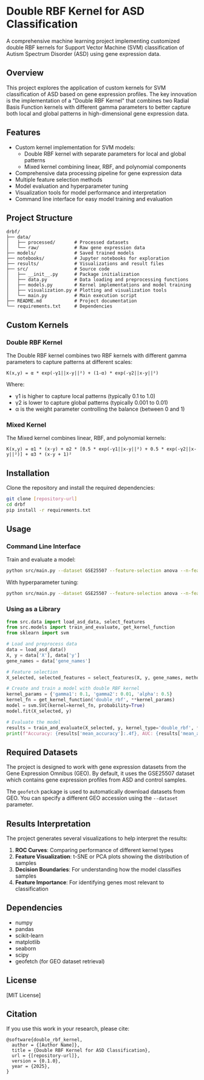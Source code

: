 # Double RBF Kernel for ASD Classification

A comprehensive machine learning project implementing customized double RBF kernels for Support Vector Machine (SVM) classification of Autism Spectrum Disorder (ASD) using gene expression data.

## Overview

This project explores the application of custom kernels for SVM classification of ASD based on gene expression profiles. The key innovation is the implementation of a "Double RBF Kernel" that combines two Radial Basis Function kernels with different gamma parameters to better capture both local and global patterns in high-dimensional gene expression data.

## Features

- Custom kernel implementation for SVM models:
  - Double RBF kernel with separate parameters for local and global patterns
  - Mixed kernel combining linear, RBF, and polynomial components
- Comprehensive data processing pipeline for gene expression data
- Multiple feature selection methods
- Model evaluation and hyperparameter tuning
- Visualization tools for model performance and interpretation
- Command line interface for easy model training and evaluation

## Project Structure

```
drbf/
├── data/
│   ├── processed/       # Processed datasets
│   └── raw/             # Raw gene expression data
├── models/              # Saved trained models
├── notebooks/           # Jupyter notebooks for exploration
├── results/             # Visualizations and result files
├── src/                 # Source code
│   ├── __init__.py      # Package initialization
│   ├── data.py          # Data loading and preprocessing functions
│   ├── models.py        # Kernel implementations and model training
│   ├── visualization.py # Plotting and visualization tools
│   └── main.py          # Main execution script
├── README.md            # Project documentation
└── requirements.txt     # Dependencies
```

## Custom Kernels

### Double RBF Kernel

The Double RBF kernel combines two RBF kernels with different gamma parameters to capture patterns at different scales:

```
K(x,y) = α * exp(-γ1||x-y||²) + (1-α) * exp(-γ2||x-y||²)
```

Where:
- γ1 is higher to capture local patterns (typically 0.1 to 1.0)
- γ2 is lower to capture global patterns (typically 0.001 to 0.01)
- α is the weight parameter controlling the balance (between 0 and 1)

### Mixed Kernel

The Mixed kernel combines linear, RBF, and polynomial kernels:

```
K(x,y) = α1 * (x·y) + α2 * [0.5 * exp(-γ1||x-y||²) + 0.5 * exp(-γ2||x-y||²)] + α3 * (x·y + 1)²
```

## Installation

Clone the repository and install the required dependencies:

```bash
git clone [repository-url]
cd drbf
pip install -r requirements.txt
```

## Usage

### Command Line Interface

Train and evaluate a model:

```bash
python src/main.py --dataset GSE25507 --feature-selection anova --n-features 500 --kernel double_rbf
```

With hyperparameter tuning:

```bash
python src/main.py --dataset GSE25507 --feature-selection anova --n-features 500 --kernel double_rbf --tune
```

### Using as a Library

```python
from src.data import load_asd_data, select_features
from src.models import train_and_evaluate, get_kernel_function
from sklearn import svm

# Load and preprocess data
data = load_asd_data()
X, y = data['X'], data['y']
gene_names = data['gene_names']

# Feature selection
X_selected, selected_features = select_features(X, y, gene_names, method='anova', n_features=500)

# Create and train a model with double RBF kernel
kernel_params = {'gamma1': 0.1, 'gamma2': 0.01, 'alpha': 0.5}
kernel_fn = get_kernel_function('double_rbf', **kernel_params)
model = svm.SVC(kernel=kernel_fn, probability=True)
model.fit(X_selected, y)

# Evaluate the model
results = train_and_evaluate(X_selected, y, kernel_type='double_rbf', **kernel_params)
print(f"Accuracy: {results['mean_accuracy']:.4f}, AUC: {results['mean_auc']:.4f}")
```

## Required Datasets

The project is designed to work with gene expression datasets from the Gene Expression Omnibus (GEO). By default, it uses the GSE25507 dataset which contains gene expression profiles from ASD and control samples.

The `geofetch` package is used to automatically download datasets from GEO. You can specify a different GEO accession using the `--dataset` parameter.

## Results Interpretation

The project generates several visualizations to help interpret the results:

1. **ROC Curves**: Comparing performance of different kernel types
2. **Feature Visualization**: t-SNE or PCA plots showing the distribution of samples
3. **Decision Boundaries**: For understanding how the model classifies samples
4. **Feature Importance**: For identifying genes most relevant to classification

## Dependencies

- numpy
- pandas
- scikit-learn
- matplotlib
- seaborn
- scipy
- geofetch (for GEO dataset retrieval)

## License

[MIT License]

## Citation

If you use this work in your research, please cite:

```
@software{double_rbf_kernel,
  author = {[Author Name]},
  title = {Double RBF Kernel for ASD Classification},
  url = {[repository-url]},
  version = {0.1.0},
  year = {2025},
}
```